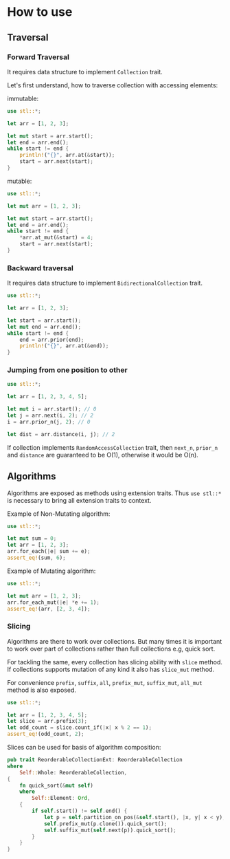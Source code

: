 # How to use

## Traversal

### Forward Traversal

It requires data structure to implement `Collection` trait.

Let's first understand, how to traverse collection with accessing elements:

immutable:

```rust
use stl::*;

let arr = [1, 2, 3];

let mut start = arr.start();
let end = arr.end();
while start != end {
    println!("{}", arr.at(&start));
    start = arr.next(start);
}
```

mutable:

```rust
use stl::*;

let mut arr = [1, 2, 3];

let mut start = arr.start();
let end = arr.end();
while start != end {
    *arr.at_mut(&start) = 4;
    start = arr.next(start);
}
```

### Backward traversal

It requires data structure to implement `BidirectionalCollection` trait.

```rust
use stl::*;

let arr = [1, 2, 3];

let start = arr.start();
let mut end = arr.end();
while start != end {
    end = arr.prior(end);
    println!("{}", arr.at(&end));
}
```

### Jumping from one position to other

```rust
use stl::*;

let arr = [1, 2, 3, 4, 5];

let mut i = arr.start(); // 0
let j = arr.next(i, 2); // 2
i = arr.prior_n(j, 2); // 0

let dist = arr.distance(i, j); // 2
```

If collection implements `RandomAccessCollection` trait, then `next_n`,
`prior_n` and `distance` are guaranteed to be O(1), otherwise it would be O(n).

## Algorithms

Algorithms are exposed as methods using extension traits. Thus `use stl::*` is
necessary to bring all extension traits to context.

Example of Non-Mutating algorithm:

```rust
use stl::*;

let mut sum = 0;
let arr = [1, 2, 3];
arr.for_each(|e| sum += e);
assert_eq!(sum, 6);
```

Example of Mutating algorithm:

```rust
use stl::*;

let mut arr = [1, 2, 3];
arr.for_each_mut(|e| *e += 1);
assert_eq!(arr, [2, 3, 4]);
```

### Slicing

Algorithms are there to work over collections. But many times it is important
to work over part of collections rather than full collections e.g, quick sort.

For tackling the same, every collection has slicing ability with `slice` method.
If collections supports mutation of any kind it also has `slice_mut` method.

For convenience `prefix`, `suffix`, `all`, `prefix_mut`, `suffix_mut`, `all_mut`
method is also exposed.

```rust
use stl::*;

let arr = [1, 2, 3, 4, 5];
let slice = arr.prefix(3);
let odd_count = slice.count_if(|x| x % 2 == 1);
assert_eq!(odd_count, 2);
```

Slices can be used for basis of algorithm composition:

```rust
pub trait ReorderableCollectionExt: ReorderableCollection
where
    Self::Whole: ReorderableCollection,
{
    fn quick_sort(&mut self)
    where
        Self::Element: Ord,
    {
        if self.start() != self.end() {
            let p = self.partition_on_pos(&self.start(), |x, y| x < y); // assume a partition method
            self.prefix_mut(p.clone()).quick_sort();
            self.suffix_mut(self.next(p)).quick_sort();
        }
    }
}
```
